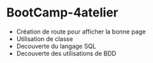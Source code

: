 # BootCamp-4atelier


- Création de route pour afficher la bonne page
- Utilisation de classe
- Decouverte du langage SQL
- Decouverte des utilisations de BDD
